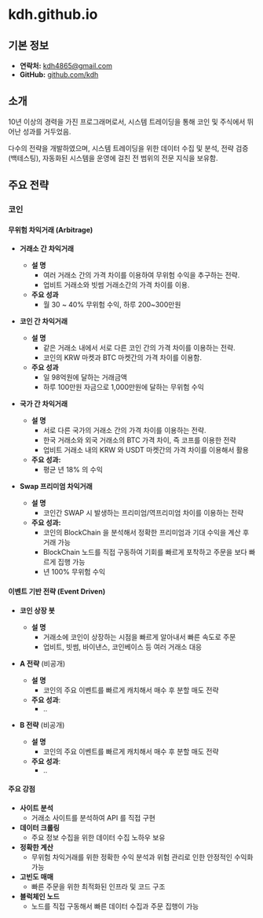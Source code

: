 # kdh.github.io

## 기본 정보
- **연락처:** kdh4865@gmail.com
- **GitHub:** [github.com/kdh](https://github.com/kdh)

## 소개

10년 이상의 경력을 가진 프로그래머로서, 시스템 트레이딩을 통해 코인 및 주식에서 뛰어난 성과를 거두었음.

다수의 전략을 개발하였으며, 시스템 트레이딩을 위한 데이터 수집 및 분석, 전략 검증(백테스팅), 자동화된 시스템을 운영에 걸친 전 범위의 전문 지식을 보유함.


## 주요 전략

### 코인
#### 무위험 차익거래 (Arbitrage)
- **거래소 간 차익거래**
  - **설 명** 
    - 여러 거래소 간의 가격 차이를 이용하여 무위험 수익을 추구하는 전략. 
    - 업비트 거래소와 빗썸 거래소간의 가격 차이를 이용.
  - **주요 성과**
    - 월 30 ~ 40% 무위험 수익, 하루 200~300만원

- **코인 간 차익거래**
  - **설 명**
    - 같은 거래소 내에서 서로 다른 코인 간의 가격 차이를 이용하는 전략.
    - 코인의 KRW 마켓과 BTC 마켓간의 가격 차이를 이용함.
  - **주요 성과**
    - 일 98억원에 달하는 거래금액
    - 하루 100만원 자금으로 1,000만원에 달하는 무위험 수익

- **국가 간 차익거래**
  - **설 명** 
    - 서로 다른 국가의 거래소 간의 가격 차이를 이용하는 전략. 
    - 한국 거래소와 외국 거래소의 BTC 가격 차이, 즉 코프를 이용한 전략
    - 업비트 거래소 내의 KRW 와 USDT 마켓간의 가격 차이를 이용해서 활용
  - **주요 성과:**
    - 평균 년 18% 의 수익

- **Swap 프리미엄 차익거래**
  - **설 명** 
    - 코인간 SWAP 시 발생하는 프리미엄/역프리미엄 차이를 이용하는 전략
  - **주요 성과:**
    - 코인의 BlockChain 을 분석해서 정확한 프리미엄과 기대 수익을 계산 후 거래 가능
    - BlockChain 노드를 직접 구동하여 기회를 빠르게 포착하고 주문을 보다 빠르게 집행 가능
    - 년 100% 무위험 수익


#### 이벤트 기반 전략 (Event Driven)
- **코인 상장 봇**
  - **설 명**
    - 거래소에 코인이 상장하는 시점을 빠르게 알아내서 빠른 속도로 주문
    - 업비트, 빗썸, 바이낸스, 코인베이스 등 여러 거래소 대응
    
- **A 전략** (비공개)
  - **설 명**
    - 코인의 주요 이벤트를 빠르게 캐치해서 매수 후 분할 매도 전략
  - **주요 성과**:
    - ..
  
- **B 전략** (비공개)
  - **설 명**
    - 코인의 주요 이벤트를 빠르게 캐치해서 매수 후 분할 매도 전략
  - **주요 성과**:
    - ..
  
#### 주요 강점

- **사이트 분석**
  - 거래소 사이트를 분석하여 API 를 직접 구현
- **데이터 크롤링**
  - 주요 정보 수집을 위한 데이터 수집 노하우 보유
- **정확한 계산**
  - 무위험 차익거래를 위한 정확한 수익 분석과 위험 관리로 인한 안정적인 수익화 가능
- **고빈도 매매**
  - 빠른 주문을 위한 최적화된 인프라 및 코드 구조
- **블럭체인 노드**
  - 노드를 직접 구동해서 빠른 데이터 수집과 주문 집행이 가능
